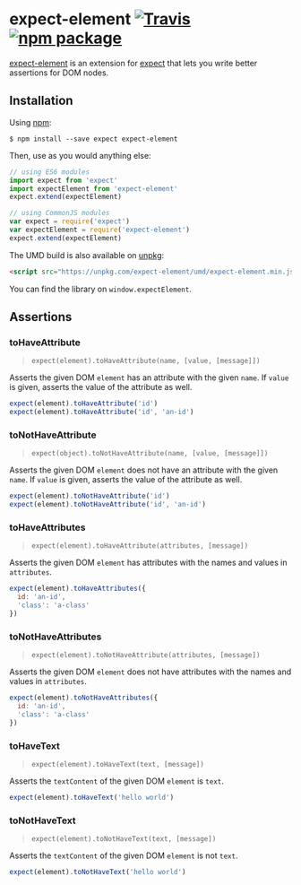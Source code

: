 # expect-element [![Travis][build-badge]][build] [![npm package][npm-badge]][npm]

[build-badge]: https://img.shields.io/travis/mjackson/expect-element/master.svg?style=flat-square
[build]: https://travis-ci.org/mjackson/expect-element

[npm-badge]: https://img.shields.io/npm/v/expect-element.svg?style=flat-square
[npm]: https://www.npmjs.org/package/expect-element

[expect-element](https://github.com/mjackson/expect-element) is an extension for [expect](https://github.com/mjackson/expect) that lets you write better assertions for DOM nodes.

## Installation

Using [npm](https://www.npmjs.org/):

    $ npm install --save expect expect-element

Then, use as you would anything else:

```js
// using ES6 modules
import expect from 'expect'
import expectElement from 'expect-element'
expect.extend(expectElement)

// using CommonJS modules
var expect = require('expect')
var expectElement = require('expect-element')
expect.extend(expectElement)
```

The UMD build is also available on [unpkg](https://unpkg.com):

```html
<script src="https://unpkg.com/expect-element/umd/expect-element.min.js"></script>
```

You can find the library on `window.expectElement`.

## Assertions

### toHaveAttribute

> `expect(element).toHaveAttribute(name, [value, [message]])`

Asserts the given DOM `element` has an attribute with the given `name`. If `value` is given, asserts the value of the attribute as well.

```js
expect(element).toHaveAttribute('id')
expect(element).toHaveAttribute('id', 'an-id')
```

### toNotHaveAttribute

> `expect(object).toNotHaveAttribute(name, [value, [message]])`

Asserts the given DOM `element` does not have an attribute with the given `name`. If `value` is given, asserts the value of the attribute as well.

```js
expect(element).toNotHaveAttribute('id')
expect(element).toNotHaveAttribute('id', 'an-id')
```

### toHaveAttributes

> `expect(element).toHaveAttribute(attributes, [message])`

Asserts the given DOM `element` has attributes with the names and values in `attributes`.

```js
expect(element).toHaveAttributes({
  id: 'an-id',
  'class': 'a-class'
})
```

### toNotHaveAttributes

> `expect(element).toNotHaveAttribute(attributes, [message])`

Asserts the given DOM `element` does not have attributes with the names and values in `attributes`.

```js
expect(element).toNotHaveAttributes({
  id: 'an-id',
  'class': 'a-class'
})
```

### toHaveText

> `expect(element).toHaveText(text, [message])`

Asserts the `textContent` of the given DOM `element` is `text`.

```js
expect(element).toHaveText('hello world')
```

### toNotHaveText

> `expect(element).toNotHaveText(text, [message])`

Asserts the `textContent` of the given DOM `element` is not `text`.

```js
expect(element).toNotHaveText('hello world')
```
